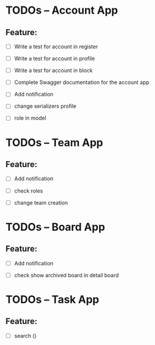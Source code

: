 # TODOs – Account App

## Feature: 
- [ ] Write a test for account in register
- [ ] Write a test for account in profile
- [ ] Write a test for account in block
- [ ] Complete Swagger documentation for the account app
- [ ] Add notification
- [ ] change serializers profile
- [ ] role in model


# TODOs – Team App

## Feature: 

-  [ ] Add notification
-  [ ] check roles
-  [ ] change team creation


# TODOs – Board App

## Feature: 

-  [ ] Add notification
-  [ ] check show archived board in detail board
 

# TODOs – Task App

## Feature: 

-  [ ] search ()
